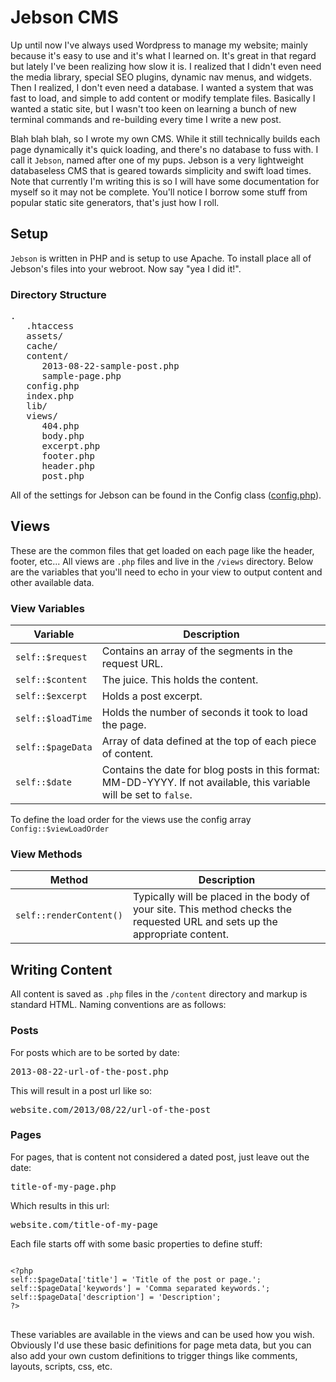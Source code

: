 <h1>Jebson CMS</h1>
<p>
	Up until now I've always used Wordpress to manage my website; mainly because it's easy to use and it's what I learned on.  It's great in that regard
	but lately I've been realizing how slow it is.  I realized that I didn't even need the media library, special SEO plugins, dynamic nav menus, and widgets.  Then I realized,
	I don't even need a database.  I wanted a system that was fast to load, and simple to add content or modify template files.  Basically I wanted a static site, but I wasn't too keen 
	on learning a bunch of new terminal commands and re-building every time I write a new post.
</p>
<p>
	Blah blah blah, so I wrote my own CMS.  While it still technically builds each page dynamically it's quick loading, and there's no database to fuss with.  
	I call it <code>Jebson</code>, named after one of my pups.  Jebson is a very lightweight databaseless CMS that is geared towards simplicity and swift load times.  Note that currently I'm writing this is so I will have some documentation for myself so it may not be complete.  
	You'll notice I borrow some stuff from popular static site generators, that's just how I roll.
</p>
<h2>Setup</h2>
<p>
	<code>Jebson</code> is written in PHP and is setup to use Apache.  To install place all of Jebson's files into your webroot.  Now say "yea I did it!".
</p>
<h3>Directory Structure</h3>
<pre>
.
   .htaccess
   assets/
   cache/
   content/
      2013-08-22-sample-post.php
      sample-page.php
   config.php
   index.php
   lib/
   views/
      404.php
      body.php
      excerpt.php
      footer.php
      header.php
      post.php
</pre>
<p>All of the settings for Jebson can be found in the Config class (<a href="https://github.com/grimmdude/jebson/blob/master/config.php" target="_blank">config.php</a>).</p>
<h2>Views</h2>
<p>
	These are the common files that get loaded on each page like the header, footer, etc...  
	All views are <code>.php</code> files and live in the <code>/views</code> directory.  Below are the variables that you'll need to echo in your view 
	to output content and other available data.
</p>
<h3>View Variables</h3>
<table class="table table-bordered table-striped">
	<thead>
		<tr>
			<th>Variable</th>
			<th>Description</th>
		</tr>
	</thead>
	<tbody>
		<tr>
			<td><code class="language-php">self::$request</code></td>
			<td>Contains an array of the segments in the request URL.</td>
		</tr>
		<tr>
			<td><code class="language-php">self::$content</code></td>
			<td>The juice.  This holds the content.</td>
		</tr>
		<tr>
			<td><code class="language-php">self::$excerpt</code></td>
			<td>Holds a post excerpt.</td>
		</tr>
		<tr>
			<td><code class="language-php">self::$loadTime</code></td>
			<td>Holds the number of seconds it took to load the page.</td>
		</tr>
		<tr>
			<td><code class="language-php">self::$pageData</code></td>
			<td>Array of data defined at the top of each piece of content.</td>
		</tr>
		<tr>
			<td><code class="language-php">self::$date</code></td>
			<td>Contains the date for blog posts in this format: MM-DD-YYYY.  If not available, this variable will be set to <code>false</code>.</td>
		</tr>
	</tbody>
</table>
<p>To define the load order for the views use the config array <code class="language-php">Config::$viewLoadOrder</code><p>
<h3>View Methods</h3>
<table class="table table-bordered table-striped">
	<thead>
		<tr>
			<th>Method</th>
			<th>Description</th>
		</tr>
	</thead>
	<tbody>
		<tr>
			<td><code class="language-php">self::renderContent()</code></td>
			<td>Typically will be placed in the body of your site.  This method checks the requested URL and sets up the appropriate content.</td>
		</tr>
	</tbody>
</table>
<h2>Writing Content</h2>
<p>
	All content is saved as <code>.php</code> files in the <code>/content</code> directory and markup is standard HTML.  Naming conventions are as follows:
</p>
<h3>Posts</h3>
<p>For posts which are to be sorted by date:</p>
<pre>
2013-08-22-url-of-the-post.php
</pre>
<p>This will result in a post url like so:</p>
<pre>
website.com/2013/08/22/url-of-the-post
</pre>
<h3>Pages</h3>
<p>For pages, that is content not considered a dated post, just leave out the date:</p>
<pre>
title-of-my-page.php
</pre>
<p>Which results in this url:</pre>
<pre>
website.com/title-of-my-page
</pre>
<p>Each file starts off with some basic properties to define stuff:</p>
<pre>
<code class="language-php">
&lt;?php
self::$pageData['title'] = 'Title of the post or page.';
self::$pageData['keywords'] = 'Comma separated keywords.';
self::$pageData['description'] = 'Description';
?&gt;
</code>
</pre>
<p>
	These variables are available in the views and can be used how you wish.  Obviously I'd use these basic definitions for 
	page meta data, but you can also add your own custom definitions to trigger things like comments, layouts, scripts, css, etc.
</p></article>